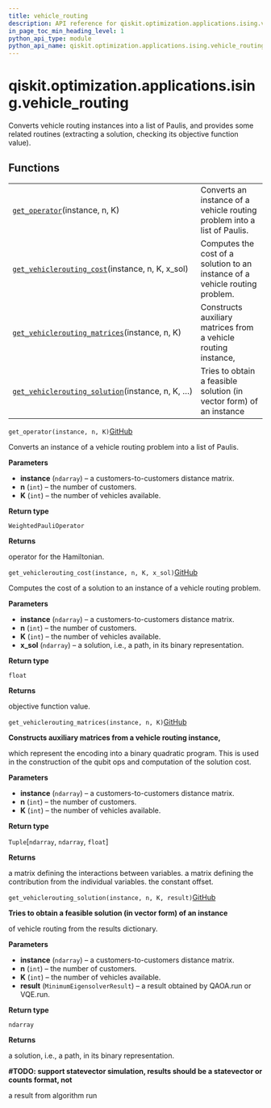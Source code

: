 ```yaml
---
title: vehicle_routing
description: API reference for qiskit.optimization.applications.ising.vehicle_routing
in_page_toc_min_heading_level: 1
python_api_type: module
python_api_name: qiskit.optimization.applications.ising.vehicle_routing
---
```


<span id="module-qiskit.optimization.applications.ising.vehicle_routing" />

<span id="qiskit-optimization-applications-ising-vehicle-routing" />

# qiskit.optimization.applications.ising.vehicle\_routing

Converts vehicle routing instances into a list of Paulis, and provides some related routines (extracting a solution, checking its objective function value).

## Functions

|                                                                                                                                                                                                                              |                                                                              |
| ---------------------------------------------------------------------------------------------------------------------------------------------------------------------------------------------------------------------------- | ---------------------------------------------------------------------------- |
| [`get_operator`](#qiskit.optimization.applications.ising.vehicle_routing.get_operator "qiskit.optimization.applications.ising.vehicle_routing.get_operator")(instance, n, K)                                                 | Converts an instance of a vehicle routing problem into a list of Paulis.     |
| [`get_vehiclerouting_cost`](#qiskit.optimization.applications.ising.vehicle_routing.get_vehiclerouting_cost "qiskit.optimization.applications.ising.vehicle_routing.get_vehiclerouting_cost")(instance, n, K, x\_sol)        | Computes the cost of a solution to an instance of a vehicle routing problem. |
| [`get_vehiclerouting_matrices`](#qiskit.optimization.applications.ising.vehicle_routing.get_vehiclerouting_matrices "qiskit.optimization.applications.ising.vehicle_routing.get_vehiclerouting_matrices")(instance, n, K)    | Constructs auxiliary matrices from a vehicle routing instance,               |
| [`get_vehiclerouting_solution`](#qiskit.optimization.applications.ising.vehicle_routing.get_vehiclerouting_solution "qiskit.optimization.applications.ising.vehicle_routing.get_vehiclerouting_solution")(instance, n, K, …) | Tries to obtain a feasible solution (in vector form) of an instance          |

<span id="qiskit.optimization.applications.ising.vehicle_routing.get_operator" />

`get_operator(instance, n, K)`[GitHub](https://github.com/qiskit-community/qiskit-aqua/tree/stable/0.8/qiskit/optimization/applications/ising/vehicle_routing.py "view source code")

Converts an instance of a vehicle routing problem into a list of Paulis.

**Parameters**

*   **instance** (`ndarray`) – a customers-to-customers distance matrix.
*   **n** (`int`) – the number of customers.
*   **K** (`int`) – the number of vehicles available.

**Return type**

`WeightedPauliOperator`

**Returns**

operator for the Hamiltonian.

<span id="qiskit.optimization.applications.ising.vehicle_routing.get_vehiclerouting_cost" />

`get_vehiclerouting_cost(instance, n, K, x_sol)`[GitHub](https://github.com/qiskit-community/qiskit-aqua/tree/stable/0.8/qiskit/optimization/applications/ising/vehicle_routing.py "view source code")

Computes the cost of a solution to an instance of a vehicle routing problem.

**Parameters**

*   **instance** (`ndarray`) – a customers-to-customers distance matrix.
*   **n** (`int`) – the number of customers.
*   **K** (`int`) – the number of vehicles available.
*   **x\_sol** (`ndarray`) – a solution, i.e., a path, in its binary representation.

**Return type**

`float`

**Returns**

objective function value.

<span id="qiskit.optimization.applications.ising.vehicle_routing.get_vehiclerouting_matrices" />

`get_vehiclerouting_matrices(instance, n, K)`[GitHub](https://github.com/qiskit-community/qiskit-aqua/tree/stable/0.8/qiskit/optimization/applications/ising/vehicle_routing.py "view source code")

**Constructs auxiliary matrices from a vehicle routing instance,**

which represent the encoding into a binary quadratic program. This is used in the construction of the qubit ops and computation of the solution cost.

**Parameters**

*   **instance** (`ndarray`) – a customers-to-customers distance matrix.
*   **n** (`int`) – the number of customers.
*   **K** (`int`) – the number of vehicles available.

**Return type**

`Tuple`\[`ndarray`, `ndarray`, `float`]

**Returns**

a matrix defining the interactions between variables. a matrix defining the contribution from the individual variables. the constant offset.

<span id="qiskit.optimization.applications.ising.vehicle_routing.get_vehiclerouting_solution" />

`get_vehiclerouting_solution(instance, n, K, result)`[GitHub](https://github.com/qiskit-community/qiskit-aqua/tree/stable/0.8/qiskit/optimization/applications/ising/vehicle_routing.py "view source code")

**Tries to obtain a feasible solution (in vector form) of an instance**

of vehicle routing from the results dictionary.

**Parameters**

*   **instance** (`ndarray`) – a customers-to-customers distance matrix.
*   **n** (`int`) – the number of customers.
*   **K** (`int`) – the number of vehicles available.
*   **result** (`MinimumEigensolverResult`) – a result obtained by QAOA.run or VQE.run.

**Return type**

`ndarray`

**Returns**

a solution, i.e., a path, in its binary representation.

**#TODO: support statevector simulation, results should be a statevector or counts format, not**

a result from algorithm run

